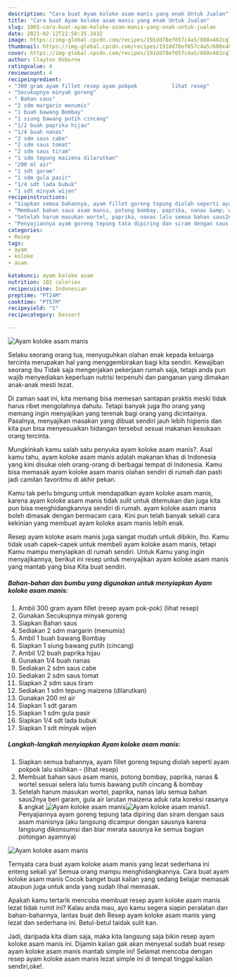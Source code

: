 ```yaml
---
description: "Cara buat Ayam koloke asam manis yang enak Untuk Jualan"
title: "Cara buat Ayam koloke asam manis yang enak Untuk Jualan"
slug: 1065-cara-buat-ayam-koloke-asam-manis-yang-enak-untuk-jualan
date: 2021-02-12T22:50:35.343Z
image: https://img-global.cpcdn.com/recipes/191dd78ef657c4a5/680x482cq70/ayam-koloke-asam-manis-foto-resep-utama.jpg
thumbnail: https://img-global.cpcdn.com/recipes/191dd78ef657c4a5/680x482cq70/ayam-koloke-asam-manis-foto-resep-utama.jpg
cover: https://img-global.cpcdn.com/recipes/191dd78ef657c4a5/680x482cq70/ayam-koloke-asam-manis-foto-resep-utama.jpg
author: Clayton Osborne
ratingvalue: 4
reviewcount: 4
recipeingredient:
- "300 gram ayam fillet resep ayam pokpok           lihat resep"
- "Secukupnya minyak goreng"
- " Bahan saus"
- "2 sdm margarin menumis"
- "1 buah bawang Bombay"
- "1 siung bawang putih cincang"
- "1/2 buah paprika hijau"
- "1/4 buah nanas"
- "2 sdm saus cabe"
- "2 sdm saus tomat"
- "2 sdm saus tiram"
- "1 sdm tepung maizena dilarutkan"
- "200 ml air"
- "1 sdt garam"
- "1 sdm gula pasir"
- "1/4 sdt lada bubuk"
- "1 sdt minyak wijen"
recipeinstructions:
- "Siapkan semua bahannya, ayam fillet goreng tepung diolah seperti ayam pokpok lalu sisihkan           (lihat resep)"
- "Membuat bahan saus asam manis, potong bombay, paprika, nanas &amp; wortel sesuai selera lalu tumis bawang putih cincang &amp; bombay"
- "Setelah harum masukan wortel, paprika, nanas lalu semua bahan saus2nya beri garam, gula air larutan maizena aduk rata koreksi rasanya &amp; angkat"
- "Penyajiannya ayam goreng tepung tata dipiring dan siram dengan saus asam manisnya (aku langsung dicampur dengan sausnya karena langsung dikonsumsi dan biar merata sausnya ke semua bagian potongan ayamnya)"
categories:
- Resep
tags:
- ayam
- koloke
- asam

katakunci: ayam koloke asam 
nutrition: 102 calories
recipecuisine: Indonesian
preptime: "PT24M"
cooktime: "PT57M"
recipeyield: "1"
recipecategory: Dessert

---
```



![Ayam koloke asam manis](https://img-global.cpcdn.com/recipes/191dd78ef657c4a5/680x482cq70/ayam-koloke-asam-manis-foto-resep-utama.jpg)

Selaku seorang orang tua, menyuguhkan olahan enak kepada keluarga tercinta merupakan hal yang menggembirakan bagi kita sendiri. Kewajiban seorang ibu Tidak saja mengerjakan pekerjaan rumah saja, tetapi anda pun wajib menyediakan keperluan nutrisi terpenuhi dan panganan yang dimakan anak-anak mesti lezat.

Di zaman  saat ini, kita memang bisa memesan santapan praktis meski tidak harus ribet mengolahnya dahulu. Tetapi banyak juga lho orang yang memang ingin menyajikan yang terenak bagi orang yang dicintainya. Pasalnya, menyajikan masakan yang dibuat sendiri jauh lebih higienis dan kita pun bisa menyesuaikan hidangan tersebut sesuai makanan kesukaan orang tercinta. 



Mungkinkah kamu salah satu penyuka ayam koloke asam manis?. Asal kamu tahu, ayam koloke asam manis adalah makanan khas di Indonesia yang kini disukai oleh orang-orang di berbagai tempat di Indonesia. Kamu bisa memasak ayam koloke asam manis olahan sendiri di rumah dan pasti jadi camilan favoritmu di akhir pekan.

Kamu tak perlu bingung untuk mendapatkan ayam koloke asam manis, karena ayam koloke asam manis tidak sulit untuk ditemukan dan juga kita pun bisa menghidangkannya sendiri di rumah. ayam koloke asam manis boleh dimasak dengan bermacam cara. Kini pun telah banyak sekali cara kekinian yang membuat ayam koloke asam manis lebih enak.

Resep ayam koloke asam manis juga sangat mudah untuk dibikin, lho. Kamu tidak usah capek-capek untuk membeli ayam koloke asam manis, tetapi Kamu mampu menyiapkan di rumah sendiri. Untuk Kamu yang ingin menyajikannya, berikut ini resep untuk menyajikan ayam koloke asam manis yang mantab yang bisa Kita buat sendiri.

<!--inarticleads1-->

##### Bahan-bahan dan bumbu yang digunakan untuk menyiapkan Ayam koloke asam manis:

1. Ambil 300 gram ayam fillet (resep ayam pok-pok)           (lihat resep)
1. Gunakan Secukupnya minyak goreng
1. Siapkan  Bahan saus
1. Sediakan 2 sdm margarin (menumis)
1. Ambil 1 buah bawang Bombay
1. Siapkan 1 siung bawang putih (cincang)
1. Ambil 1/2 buah paprika hijau
1. Gunakan 1/4 buah nanas
1. Sediakan 2 sdm saus cabe
1. Sediakan 2 sdm saus tomat
1. Siapkan 2 sdm saus tiram
1. Sediakan 1 sdm tepung maizena (dilarutkan)
1. Gunakan 200 ml air
1. Siapkan 1 sdt garam
1. Siapkan 1 sdm gula pasir
1. Siapkan 1/4 sdt lada bubuk
1. Siapkan 1 sdt minyak wijen




<!--inarticleads2-->

##### Langkah-langkah menyiapkan Ayam koloke asam manis:

1. Siapkan semua bahannya, ayam fillet goreng tepung diolah seperti ayam pokpok lalu sisihkan -           (lihat resep)
1. Membuat bahan saus asam manis, potong bombay, paprika, nanas &amp; wortel sesuai selera lalu tumis bawang putih cincang &amp; bombay
1. Setelah harum masukan wortel, paprika, nanas lalu semua bahan saus2nya beri garam, gula air larutan maizena aduk rata koreksi rasanya &amp; angkat
<img src="//assets-global.cpcdn.com/assets/icons/button_play-2c75c40dde080a61004c1f40b05d8f140eaff45d7e9e6481dc71c63d2e7c4909.png" alt="Ayam koloke asam manis"><img src="//assets-global.cpcdn.com/assets/icons/button_play-2c75c40dde080a61004c1f40b05d8f140eaff45d7e9e6481dc71c63d2e7c4909.png" alt="Ayam koloke asam manis">1. Penyajiannya ayam goreng tepung tata dipiring dan siram dengan saus asam manisnya (aku langsung dicampur dengan sausnya karena langsung dikonsumsi dan biar merata sausnya ke semua bagian potongan ayamnya)
<img src="//assets-global.cpcdn.com/assets/icons/button_play-2c75c40dde080a61004c1f40b05d8f140eaff45d7e9e6481dc71c63d2e7c4909.png" alt="Ayam koloke asam manis">



Ternyata cara buat ayam koloke asam manis yang lezat sederhana ini enteng sekali ya! Semua orang mampu menghidangkannya. Cara buat ayam koloke asam manis Cocok banget buat kalian yang sedang belajar memasak ataupun juga untuk anda yang sudah lihai memasak.

Apakah kamu tertarik mencoba membuat resep ayam koloke asam manis lezat tidak rumit ini? Kalau anda mau, ayo kamu segera siapin peralatan dan bahan-bahannya, lantas buat deh Resep ayam koloke asam manis yang lezat dan sederhana ini. Betul-betul taidak sulit kan. 

Jadi, daripada kita diam saja, maka kita langsung saja bikin resep ayam koloke asam manis ini. Dijamin kalian gak akan menyesal sudah buat resep ayam koloke asam manis mantab simple ini! Selamat mencoba dengan resep ayam koloke asam manis lezat simple ini di tempat tinggal kalian sendiri,oke!.

